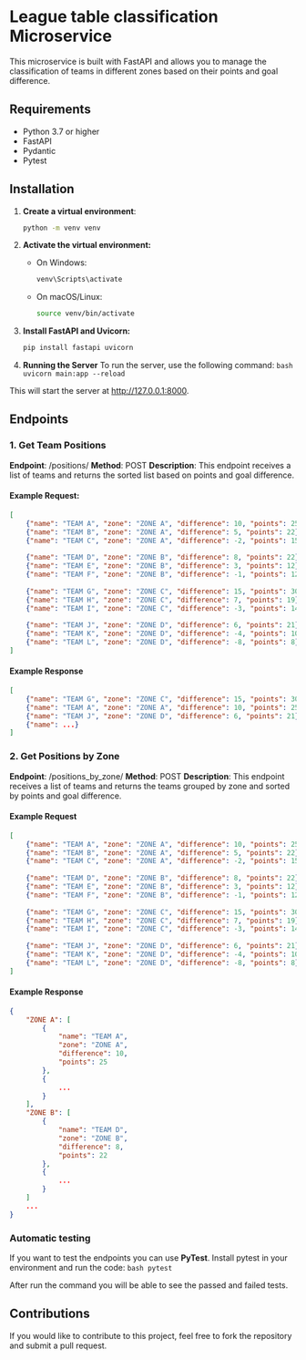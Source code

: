 # League table classification Microservice

This microservice is built with FastAPI and allows you to manage the classification of teams in different zones based on their points and goal difference.

## Requirements

- Python 3.7 or higher
- FastAPI
- Pydantic
- Pytest

## Installation

1. **Create a virtual environment**:
   ```bash
   python -m venv venv
   ```

2. **Activate the virtual environment:**
    * On Windows:
        ```bash
        venv\Scripts\activate
        ```
    
    * On macOS/Linux:
        ```bash
        source venv/bin/activate 
        ```

3. **Install FastAPI and Uvicorn:**
    ```bash
    pip install fastapi uvicorn
    ```

4. **Running the Server**
    To run the server, use the following command:
        ```bash
        uvicorn main:app --reload
        ```

This will start the server at http://127.0.0.1:8000.

## Endpoints
### 1. Get Team Positions
    
**Endpoint**: /positions/
**Method**: POST
**Description**: This endpoint receives a list of teams and returns the sorted list based on points and goal difference.

#### Example Request:
    
```json
[
    {"name": "TEAM A", "zone": "ZONE A", "difference": 10, "points": 25},
    {"name": "TEAM B", "zone": "ZONE A", "difference": 5, "points": 22},
    {"name": "TEAM C", "zone": "ZONE A", "difference": -2, "points": 15},
    
    {"name": "TEAM D", "zone": "ZONE B", "difference": 8, "points": 22},
    {"name": "TEAM E", "zone": "ZONE B", "difference": 3, "points": 12},
    {"name": "TEAM F", "zone": "ZONE B", "difference": -1, "points": 12},
    
    {"name": "TEAM G", "zone": "ZONE C", "difference": 15, "points": 30},
    {"name": "TEAM H", "zone": "ZONE C", "difference": 7, "points": 19},
    {"name": "TEAM I", "zone": "ZONE C", "difference": -3, "points": 14},
    
    {"name": "TEAM J", "zone": "ZONE D", "difference": 6, "points": 21},
    {"name": "TEAM K", "zone": "ZONE D", "difference": -4, "points": 10},
    {"name": "TEAM L", "zone": "ZONE D", "difference": -8, "points": 8}
]
```

#### Example Response
```json
[
    {"name": "TEAM G", "zone": "ZONE C", "difference": 15, "points": 30},
    {"name": "TEAM A", "zone": "ZONE A", "difference": 10, "points": 25},
    {"name": "TEAM J", "zone": "ZONE D", "difference": 6, "points": 21},
    {"name": ...}
]
```
    
### 2. Get Positions by Zone

**Endpoint**: /positions_by_zone/
**Method**: POST
**Description**: This endpoint receives a list of teams and returns the teams grouped by zone and sorted by points and goal difference.

#### Example Request
```json
[
    {"name": "TEAM A", "zone": "ZONE A", "difference": 10, "points": 25},
    {"name": "TEAM B", "zone": "ZONE A", "difference": 5, "points": 22},
    {"name": "TEAM C", "zone": "ZONE A", "difference": -2, "points": 15},
    
    {"name": "TEAM D", "zone": "ZONE B", "difference": 8, "points": 22},
    {"name": "TEAM E", "zone": "ZONE B", "difference": 3, "points": 12},
    {"name": "TEAM F", "zone": "ZONE B", "difference": -1, "points": 12},
    
    {"name": "TEAM G", "zone": "ZONE C", "difference": 15, "points": 30},
    {"name": "TEAM H", "zone": "ZONE C", "difference": 7, "points": 19},
    {"name": "TEAM I", "zone": "ZONE C", "difference": -3, "points": 14},
    
    {"name": "TEAM J", "zone": "ZONE D", "difference": 6, "points": 21},
    {"name": "TEAM K", "zone": "ZONE D", "difference": -4, "points": 10},
    {"name": "TEAM L", "zone": "ZONE D", "difference": -8, "points": 8}
]
```

#### Example Response
```json
{
    "ZONE A": [
        {
            "name": "TEAM A",
            "zone": "ZONE A",
            "difference": 10,
            "points": 25
        },
        {
            ...
        }
    ],
    "ZONE B": [
        {
            "name": "TEAM D",
            "zone": "ZONE B",
            "difference": 8,
            "points": 22
        },
        {
            ...
        }
    ]
    ...
}
```

### Automatic testing
If you want to test the endpoints you can use **PyTest**. Install pytest in your environment and run the code:
    ```bash
    pytest
    ```

After run the command you will be able to see the passed and failed tests.

## Contributions
If you would like to contribute to this project, feel free to fork the repository and submit a pull request.